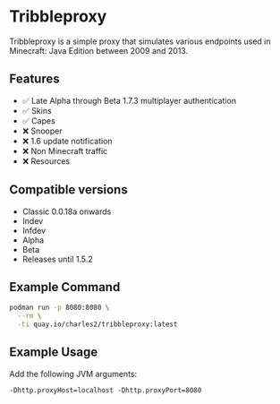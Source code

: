 # Tribbleproxy

Tribbleproxy is a simple proxy that simulates various endpoints used in Minecraft: Java Edition between 2009 and 2013.

## Features

- :white_check_mark: Late Alpha through Beta 1.7.3 multiplayer authentication
- :white_check_mark: Skins
- :white_check_mark: Capes
- :x: Snooper
- :x: 1.6 update notification
- :x: Non Minecraft traffic
- :x: Resources

## Compatible versions

- Classic 0.0.18a onwards
- Indev
- Infdev
- Alpha
- Beta
- Releases until 1.5.2

## Example Command

```sh
podman run -p 8080:8080 \
  --rm \
  -ti quay.io/charles2/tribbleproxy:latest
```

## Example Usage

Add the following JVM arguments:

```
-Dhttp.proxyHost=localhost -Dhttp.proxyPort=8080
```

